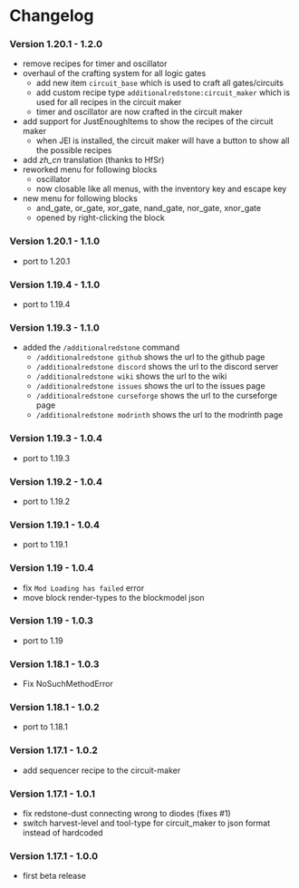 # Changelog

### Version 1.20.1 - 1.2.0

- remove recipes for timer and oscillator
- overhaul of the crafting system for all logic gates
    - add new item `circuit_base` which is used to craft all gates/circuits
    - add custom recipe type `additionalredstone:circuit_maker` which is used for all recipes in the circuit maker
    - timer and oscillator are now crafted in the circuit maker
- add support for JustEnoughItems to show the recipes of the circuit maker
    - when JEI is installed, the circuit maker will have a button to show all the possible recipes
- add *zh_cn* translation (thanks to HfSr)
- reworked menu for following blocks
    - oscillator
    - now closable like all menus, with the inventory key and escape key
- new menu for following blocks
    - and_gate, or_gate, xor_gate, nand_gate, nor_gate, xnor_gate
    - opened by right-clicking the block

### Version 1.20.1 - 1.1.0

- port to 1.20.1

### Version 1.19.4 - 1.1.0

- port to 1.19.4

### Version 1.19.3 - 1.1.0

- added the `/additionalredstone` command
    - `/additionalredstone github` shows the url to the github page
    - `/additionalredstone discord` shows the url to the discord server
    - `/additionalredstone wiki` shows the url to the wiki
    - `/additionalredstone issues` shows the url to the issues page
    - `/additionalredstone curseforge` shows the url to the curseforge page
    - `/additionalredstone modrinth` shows the url to the modrinth page

### Version 1.19.3 - 1.0.4

- port to 1.19.3

### Version 1.19.2 - 1.0.4

- port to 1.19.2

### Version 1.19.1 - 1.0.4

- port to 1.19.1

### Version 1.19 - 1.0.4

- fix `Mod Loading has failed` error
- move block render-types to the blockmodel json

### Version 1.19 - 1.0.3

- port to 1.19

### Version 1.18.1 - 1.0.3

- Fix NoSuchMethodError

### Version 1.18.1 - 1.0.2

- port to 1.18.1

### Version 1.17.1 - 1.0.2

- add sequencer recipe to the circuit-maker

### Version 1.17.1 - 1.0.1

- fix redstone-dust connecting wrong to diodes (fixes #1)
- switch harvest-level and tool-type for circuit_maker to json format instead of hardcoded

### Version 1.17.1 - 1.0.0

- first beta release

